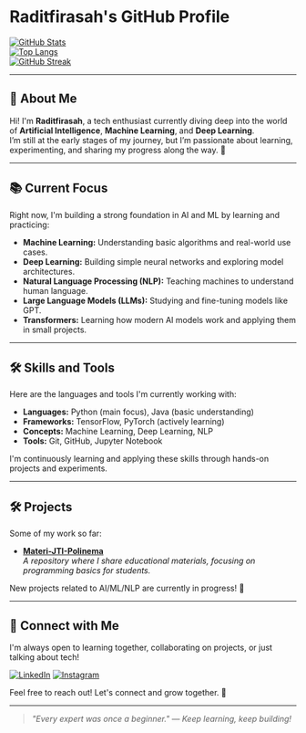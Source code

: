 # Raditfirasah's GitHub Profile

[![GitHub Stats](https://github-readme-stats.vercel.app/api?username=Raditfiransah&show_icons=true&theme=default)](https://github.com/Raditfiransah)  
[![Top Langs](https://github-readme-stats.vercel.app/api/top-langs/?username=Raditfiransah&layout=compact&hide=html&theme=default)](https://github.com/Raditfiransah)  
[![GitHub Streak](https://streak-stats.demolab.com?user=Raditfiransah&theme=default)](https://github.com/Raditfiransah)


---

## 👋 About Me

Hi! I'm **Raditfirasah**, a tech enthusiast currently diving deep into the world of **Artificial Intelligence**, **Machine Learning**, and **Deep Learning**.  
I’m still at the early stages of my journey, but I’m passionate about learning, experimenting, and sharing my progress along the way. 🚀

---

## 📚 Current Focus

Right now, I'm building a strong foundation in AI and ML by learning and practicing:

- **Machine Learning:** Understanding basic algorithms and real-world use cases.
- **Deep Learning:** Building simple neural networks and exploring model architectures.
- **Natural Language Processing (NLP):** Teaching machines to understand human language.
- **Large Language Models (LLMs):** Studying and fine-tuning models like GPT.
- **Transformers:** Learning how modern AI models work and applying them in small projects.

---

## 🛠️ Skills and Tools

Here are the languages and tools I'm currently working with:

- **Languages:** Python (main focus), Java (basic understanding)
- **Frameworks:** TensorFlow, PyTorch (actively learning)
- **Concepts:** Machine Learning, Deep Learning, NLP
- **Tools:** Git, GitHub, Jupyter Notebook

I'm continuously learning and applying these skills through hands-on projects and experiments.

---

## 🛠️ Projects

Some of my work so far:

- [**Materi-JTI-Polinema**](https://github.com/Raditfirasah/Materi-JTI-Polinema)  
  *A repository where I share educational materials, focusing on programming basics for students.*

New projects related to AI/ML/NLP are currently in progress! 🚧

---

## 🤝 Connect with Me

I'm always open to learning together, collaborating on projects, or just talking about tech!

[![LinkedIn](https://img.shields.io/badge/-LinkedIn-0077B5?style=for-the-badge&logo=linkedin&logoColor=white)](https://www.linkedin.com/in/radit-firansah-31201b327/)
[![Instagram](https://img.shields.io/badge/-Instagram-E4405F?style=for-the-badge&logo=instagram&logoColor=white)](https://www.instagram.com/radit_firansah/)

Feel free to reach out! Let's connect and grow together. 🚀

---

> *"Every expert was once a beginner." — Keep learning, keep building!*
